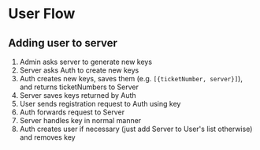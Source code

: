 # User Flow #

## Adding user to server

1. Admin asks server to generate new keys
2. Server asks Auth to create new keys
3. Auth creates new keys, saves them (e.g. `[{ticketNumber, server}]`), and returns ticketNumbers to Server
4. Server saves keys returned by Auth
5. User sends registration request to Auth using key
6. Auth forwards request to Server
7. Server handles key in normal manner
8. Auth creates user if necessary (just add Server to User's list otherwise) and removes key
